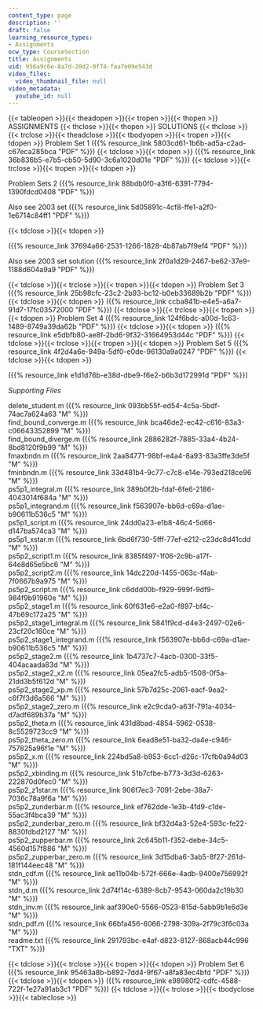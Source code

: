 ```yaml
---
content_type: page
description: ''
draft: false
learning_resource_types:
- Assignments
ocw_type: CourseSection
title: Assignments
uid: 956a9c6e-8a7d-20d2-0f74-faa7e09e543d
video_files:
  video_thumbnail_file: null
video_metadata:
  youtube_id: null
---
```

{{< tableopen >}}{{< theadopen >}}{{< tropen >}}{{< thopen >}}
ASSIGNMENTS
{{< thclose >}}{{< thopen >}}
SOLUTIONS
{{< thclose >}}{{< trclose >}}{{< theadclose >}}{{< tbodyopen >}}{{< tropen >}}{{< tdopen >}}
Problem Set 1 ({{% resource_link 5803cd61-1b6b-ad5a-c2ad-c67eca285bca "PDF" %}})
{{< tdclose >}}{{< tdopen >}}
({{% resource_link 36b836b5-e7b5-cb50-5d90-3c6a1020d01e "PDF" %}})
{{< tdclose >}}{{< trclose >}}{{< tropen >}}{{< tdopen >}}

Problem Sets 2 ({{% resource_link 88bdb0f0-a3f6-6391-7794-1390fdcd0408 "PDF" %}})

Also see 2003 set ({{% resource_link 5d05891c-4cf8-ffe1-a2f0-1e6714c84ff1 "PDF" %}}) 

{{< tdclose >}}{{< tdopen >}}

({{% resource_link 37694a66-2531-1266-1828-4b87ab7f9ef4 "PDF" %}})

Also see 2003 set solution ({{% resource_link 2f0a1d29-2467-be62-37e9-1188d604a9a9 "PDF" %}})

{{< tdclose >}}{{< trclose >}}{{< tropen >}}{{< tdopen >}}
Problem Set 3 ({{% resource_link 25b98cfc-23c2-2b93-bc12-b0eb33689b2b "PDF" %}})
{{< tdclose >}}{{< tdopen >}}
({{% resource_link ccba841b-e4e5-a6a7-91d7-17fc03572000 "PDF" %}})
{{< tdclose >}}{{< trclose >}}{{< tropen >}}{{< tdopen >}}
Problem Set 4 ({{% resource_link 124f6bdc-a00d-1c63-1489-8749a39da62b "PDF" %}})
{{< tdclose >}}{{< tdopen >}}
({{% resource_link e5dbfb80-ae8f-2bd6-9f32-31664953d44c "PDF" %}})
{{< tdclose >}}{{< trclose >}}{{< tropen >}}{{< tdopen >}}
Problem Set 5 ({{% resource_link 4f2d4a6e-949a-5df0-e0de-96130a9a0247 "PDF" %}})
{{< tdclose >}}{{< tdopen >}}

({{% resource_link e1d1d76b-e38d-dbe9-f6e2-b6b3d172991d "PDF" %}})

_Supporting Files_

delete\_student.m ({{% resource_link 093bb55f-ed54-4c5a-5bdf-74ac7a624a63 "M" %}})   
find\_bound\_converge.m ({{% resource_link bca46de2-ec42-c616-83a3-c06643352899 "M" %}})   
find\_bound\_diverge.m ({{% resource_link 2886282f-7885-33a4-4b24-8bd8120f9b99 "M" %}})   
fmaxbndn.m ({{% resource_link 2aa84771-98bf-e4a4-8a93-83a3ffe3de5f "M" %}})   
fminbndn.m ({{% resource_link 33d481b4-9c77-c7c8-e14e-793ed218ce96 "M" %}})   
ps5p1\_integral.m ({{% resource_link 389b0f2b-fdaf-6fe6-2186-4043014f684a "M" %}})   
ps5p1\_integrand.m ({{% resource_link f563907e-bb6d-c69a-d1ae-b90611b536c5 "M" %}})   
ps5p1\_script.m ({{% resource_link 24dd0a23-e1b8-46c4-5d66-d147ba574ca3 "M" %}})   
ps5p1\_xstar.m ({{% resource_link 6bd6f730-5fff-77ef-e212-c23dc8d41cdd "M" %}})   
ps5p2\_script1.m ({{% resource_link 8385f497-1f06-2c9b-a17f-64e8d65e5bc6 "M" %}})   
ps5p2\_script2.m ({{% resource_link 14dc220d-1455-063c-f4ab-7f0667b9a975 "M" %}})   
ps5p2\_script.m ({{% resource_link c6ddd00b-f929-999f-9df9-984f9b91960e "M" %}})   
ps5p2\_stage1.m ({{% resource_link 60f631e6-e2a0-f897-bf4c-47b69c172a25 "M" %}})   
ps5p2\_stage1\_integral.m ({{% resource_link 5841f9cd-d4e3-2497-02e6-23cf20c160ce "M" %}})   
ps5p2\_stage1\_integrand.m ({{% resource_link f563907e-bb6d-c69a-d1ae-b90611b536c5 "M" %}})   
ps5p2\_stage2.m ({{% resource_link 1b4737c7-4acb-0300-33f5-404acaada83d "M" %}})   
ps5p2\_stage2\_x2.m ({{% resource_link 05ea2fc5-adb5-1508-0f5a-21dd3b5f612d "M" %}})   
ps5p2\_stage2\_xp.m ({{% resource_link 57b7d25c-2061-eacf-9ea2-c6f7f3d6a566 "M" %}})   
ps5p2\_stage2\_zero.m ({{% resource_link e2c9cda0-a63f-791a-4034-d7adf689b37a "M" %}})   
ps5p2\_theta.m ({{% resource_link 431d8bad-4854-5962-0538-8c5529723cc9 "M" %}})   
ps5p2\_theta\_zero.m ({{% resource_link 6ead8e51-ba32-da4e-c946-757825a96f1e "M" %}})   
ps5p2\_x.m ({{% resource_link 224bd5a8-b953-6cc1-d26c-17cfb0a94d03 "M" %}})   
ps5p2\_xbinding.m ({{% resource_link 51b7cfbe-b773-3d3d-6263-222870d0fec0 "M" %}})   
ps5p2\_z1star.m ({{% resource_link 906f7ec3-7091-2ebe-38a7-7036c78a9f6a "M" %}})   
ps5p2\_zunderbar.m ({{% resource_link ef762dde-1e3b-4fd9-c1de-55ac3f4bca39 "M" %}})   
ps5p2\_zunderbar\_zero.m ({{% resource_link bf32d4a3-52e4-593c-fe22-8830fdbd2127 "M" %}})   
ps5p2\_zupperbar.m ({{% resource_link 2c645b11-f352-debe-34c5-4560d157f886 "M" %}})   
ps5p2\_zupperbar\_zero.m ({{% resource_link 3d15dba6-3ab5-8f27-261d-181f144eec48 "M" %}})   
stdn\_cdf.m ({{% resource_link ae11b04b-572f-666e-4adb-9400e756992f "M" %}})   
stdn\_d.m ({{% resource_link 2d74f14c-6389-8cb7-9543-060da2c19b30 "M" %}})   
stdn\_inv.m ({{% resource_link aaf390e0-5566-0523-815d-5abb9b1e6d3e "M" %}})   
stdn\_pdf.m ({{% resource_link 66bfa456-6066-2798-309a-2f79c3f6c03a "M" %}})   
readme.txt ({{% resource_link 291793bc-e4af-d823-8127-868acb44c996 "TXT" %}})

{{< tdclose >}}{{< trclose >}}{{< tropen >}}{{< tdopen >}}
Problem Set 6 ({{% resource_link 95463a8b-b892-7dd4-9f67-a8fa83ec4bfd "PDF" %}})
{{< tdclose >}}{{< tdopen >}}
({{% resource_link e98980f2-cdfc-4588-722f-1e27a91ab3c1 "PDF" %}})
{{< tdclose >}}{{< trclose >}}{{< tbodyclose >}}{{< tableclose >}}